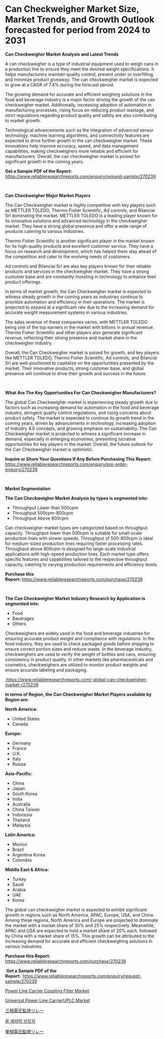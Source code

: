 <p><h1>Can Checkweigher Market Size, Market Trends, and Growth Outlook forecasted for period from 2024 to 2031</h1></p><p><strong>Can Checkweigher Market Analysis and Latest Trends</strong></p>
<p><p>A can checkweigher is a type of industrial equipment used to weigh cans in a production line to ensure they meet the desired weight specifications. It helps manufacturers maintain quality control, prevent under or overfilling, and minimize product giveaway. The can checkweigher market is expected to grow at a CAGR of 7.4% during the forecast period.</p><p>The growing demand for accurate and efficient weighing solutions in the food and beverage industry is a major factor driving the growth of the can checkweigher market. Additionally, increasing adoption of automation in manufacturing processes, rising focus on reducing product wastage, and strict regulations regarding product quality and safety are also contributing to market growth.</p><p>Technological advancements such as the integration of advanced sensor technology, machine learning algorithms, and connectivity features are expected to drive further growth in the can checkweigher market. These innovations help improve accuracy, speed, and data management capabilities, making checkweighers more reliable and efficient for manufacturers. Overall, the can checkweigher market is poised for significant growth in the coming years.</p></p>
<p><strong>Get a Sample PDF of the Report:&nbsp;</strong> <a href="https://www.reliableresearchreports.com/enquiry/request-sample/270239">https://www.reliableresearchreports.com/enquiry/request-sample/270239</a></p>
<p>&nbsp;</p>
<p><strong>Can Checkweigher Major Market Players</strong></p>
<p><p>The Can Checkweigher market is highly competitive with key players such as METTLER TOLEDO, Thermo Fisher Scientific, Ad controls, and Bilanciai Srl dominating the market. METTLER TOLEDO is a leading player known for its innovative solutions and advanced technology in the checkweigher market. They have a strong global presence and offer a wide range of products catering to various industries.</p><p>Thermo Fisher Scientific is another significant player in the market known for its high-quality products and excellent customer service. They have a focus on research and development, which has helped them stay ahead of the competition and cater to the evolving needs of customers.</p><p>Ad controls and Bilanciai Srl are also key players known for their reliable products and services in the checkweigher market. They have a strong customer base and are constantly investing in technology to enhance their product offerings.</p><p>In terms of market growth, the Can Checkweigher market is expected to witness steady growth in the coming years as industries continue to prioritize automation and efficiency in their operations. The market is projected to expand at a significant rate due to the increasing demand for accurate weight measurement systems in various industries.</p><p>The sales revenue of these companies varies, with METTLER TOLEDO being one of the top earners in the market with billions in annual revenue. Thermo Fisher Scientific and other players also generate significant revenue, reflecting their strong presence and market share in the checkweigher industry.</p><p>Overall, the Can Checkweigher market is poised for growth, and key players like METTLER TOLEDO, Thermo Fisher Scientific, Ad controls, and Bilanciai Srl are well-positioned to capitalize on the opportunities presented by the market. Their innovative products, strong customer base, and global presence will continue to drive their growth and success in the future.</p></p>
<p>&nbsp;</p>
<p><strong>What Are The Key Opportunities For Can Checkweigher Manufacturers?</strong></p>
<p><p>The global Can Checkweigher market is experiencing steady growth due to factors such as increasing demand for automation in the food and beverage industry, stringent quality control regulations, and rising concerns about product safety. The market is expected to continue its growth trend in the coming years, driven by advancements in technology, increasing adoption of Industry 4.0 concepts, and growing emphasis on sustainability. The Can Checkweigher market is projected to witness a significant increase in demand, especially in emerging economies, presenting lucrative opportunities for key players in the market. Overall, the future outlook for the Can Checkweigher market is optimistic.</p></p>
<p><strong>Inquire or Share Your Questions If Any Before Purchasing This Report:</strong> <a href="https://www.reliableresearchreports.com/enquiry/pre-order-enquiry/270239">https://www.reliableresearchreports.com/enquiry/pre-order-enquiry/270239</a></p>
<p>&nbsp;</p>
<p><strong>Market Segmentation</strong></p>
<p><strong>The Can Checkweigher Market Analysis by types is segmented into:</strong></p>
<p><ul><li>Throughput Lower than 500cpm</li><li>Throughput 500cpm-800cpm</li><li>Throughput Above 800cpm</li></ul></p>
<p><p>Can checkweigher market types are categorized based on throughput capacity. Throughput lower than 500cpm is suitable for small-scale production lines with slower speeds. Throughput of 500-800cpm is ideal for medium-sized production lines requiring faster processing rates. Throughput above 800cpm is designed for large-scale industrial applications with high-speed production lines. Each market type offers specific features and capabilities tailored to the respective throughput capacity, catering to varying production requirements and efficiency levels.</p></p>
<p><strong>Purchase this Report:&nbsp;</strong><a href="https://www.reliableresearchreports.com/purchase/270239">https://www.reliableresearchreports.com/purchase/270239</a></p>
<p>&nbsp;</p>
<p><strong>The Can Checkweigher Market Industry Research by Application is segmented into:</strong></p>
<p><ul><li>Food</li><li>Baverages</li><li>Others</li></ul></p>
<p><p>Checkweighers are widely used in the food and beverage industries for ensuring accurate product weight and compliance with regulations. In the food industry, they are used to check packaged goods before shipping to ensure correct portion sizes and reduce waste. In the beverage industry, checkweighers are used to verify the weight of bottles and cans, ensuring consistency in product quality. In other markets like pharmaceuticals and cosmetics, checkweighers are utilized to monitor product weights and ensure accurate labeling and packaging.</p></p>
<p><a href="https://www.reliableresearchreports.com/-global-can-checkweigher-market-r270239">&nbsp;https://www.reliableresearchreports.com/-global-can-checkweigher-market-r270239</a></p>
<p><strong>In terms of Region, the Can Checkweigher Market Players available by Region are:</strong></p>
<p>
    <p> <strong> North America: </strong>
        <ul>
            <li>United States</li>
            <li>Canada</li>
        </ul>
        </p> 
    <p> <strong> Europe: </strong>
        <ul>
            <li>Germany</li>
            <li>France</li>
            <li>U.K.</li>
            <li>Italy</li>
            <li>Russia</li>
        </ul>
        </p> 
    <p> <strong> Asia-Pacific: </strong>
        <ul>
            <li>China</li>
            <li>Japan</li>
            <li>South Korea</li>
            <li>India</li>
            <li>Australia</li>
            <li>China Taiwan</li>
            <li>Indonesia</li>
            <li>Thailand</li>
            <li>Malaysia</li>
        </ul>
        </p> 
    <p> <strong> Latin America: </strong>
        <ul>
            <li>Mexico</li>
            <li>Brazil</li>
            <li>Argentina Korea</li>
            <li>Colombia</li>
        </ul>
        </p> 
    <p> <strong> Middle East & Africa: </strong>
        <ul>
            <li>Turkey</li>
            <li>Saudi</li>
            <li>Arabia</li>
            <li>UAE</li>
            <li>Korea</li>
        </ul>
    </p>
    </p>
<p><p>The global can checkweigher market is expected to exhibit significant growth in regions such as North America, APAC, Europe, USA, and China. Among these regions, North America and Europe are projected to dominate the market with a market share of 30% and 25% respectively. Meanwhile, APAC and USA are expected to hold a market share of 20% each, followed by China with a market share of 15%. This growth can be attributed to the increasing demand for accurate and efficient checkweighing solutions in various industries.</p></p>
<p><strong>Purchase this Report: </strong><a href="https://www.reliableresearchreports.com/purchase/270239">https://www.reliableresearchreports.com/purchase/270239</a></p>
<p>&nbsp;<strong>Get a Sample PDF of the Report:&nbsp;&nbsp;</strong><a href="https://www.reliableresearchreports.com/enquiry/request-sample/270239">https://www.reliableresearchreports.com/enquiry/request-sample/270239</a></p>
<p><strong></strong></p>
<p><p><a href="https://github.com/susanjprice2023/Market-Research-Report-List-1/blob/main/power-line-carrier-coupling-filter-market.md">Power Line Carrier Coupling Filter Market</a></p><p><a href="https://github.com/nancykennedykellievqfqt2/Market-Research-Report-List-3/blob/main/universal-power-line-carrieruplc-market.md">Universal Power Line CarrierUPLC Market</a></p><p><a href="https://github.com/adcxff01450218/Market-Research-Report-List-2/blob/main/7228278118728.md">三相電圧監視リレー</a></p><p><a href="https://github.com/AlexanderElliott1993/Market-Research-Report-List-1/blob/main/2224611126156.md">올 세라믹 브릿지</a></p><p><a href="https://github.com/xnljig2898992/Market-Research-Report-List-2/blob/main/3603473118727.md">単相電圧監視リレー</a></p></p>